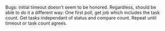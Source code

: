 Bugs: initial timeout doesn't seem to be honored. Regardless, should be able
to do it a different way: One first poll, get job which includes the task
count. Get tasks independant of status and compare count. Repeat until
timeout or task count agrees.


